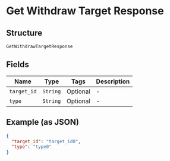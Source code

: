 
# Get Withdraw Target Response

## Structure

`GetWithdrawTargetResponse`

## Fields

| Name | Type | Tags | Description |
|  --- | --- | --- | --- |
| `target_id` | `String` | Optional | - |
| `type` | `String` | Optional | - |

## Example (as JSON)

```json
{
  "target_id": "target_id0",
  "type": "type0"
}
```

